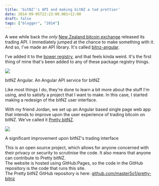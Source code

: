```yaml
---
title: 'bitNZ''s API and making bitNZ a tad prettier'
date: 2014-09-05T22:23:00.001+12:00
draft: false
tags: ["blogger", "2014"]
---
```


A wee while back the _only_ [New Zealand bitcoin exchange](https://bitnz.com/) released its trading API. I immediately jumped at the chance to make something with it. And so, I've made an API library. It's called [bitnz-angular](https://github.com/master5o1/bitnz-angular).  
  
I've added it to the [bower registry](http://bower.io/search/?q=bitnz-angular), and that feels kinda weird. It's the first thing of mine that's been added to any of these package registry things.  
  

![](http://4.bp.blogspot.com/-opEjotJzCxE/VAmLbJAreyI/AAAAAAAAJgk/uNfJd_mC3dY/s1600/Capture.png)

bitNZ Angular. An Angular API service for bitNZ

  
Like most things I do, they're done to learn a bit more about the stuff I'm using, and to satisfy a project that I want to make. In this case, I started making a redesign of the bitNZ user interface.  
  
With my friend Jordan, we set up an Angular based single page web app that intends to improve upon the user experience of trading bitcoin on bitNZ. We've called it [Pretty bitNZ](http://bitnz.master5o1.com/).  
  

[![](http://3.bp.blogspot.com/-QVaYjq8KQwk/VAmOdLMnwXI/AAAAAAAAJgs/J4aAcbpTfFQ/s1600/Capture.png)](http://3.bp.blogspot.com/-QVaYjq8KQwk/VAmOdLMnwXI/AAAAAAAAJgs/J4aAcbpTfFQ/s1600/Capture.png)

A significant improvement upon bitNZ's trading interface

  
This is an open source project, which allows for anyone concerned with their privacy or security to scrutinise the code. It also means that anyone can contribute to Pretty bitNZ.  
The website is hosted using GitHub:Pages, so the code in the GitHub repository is the code that runs this site.  
The Pretty bitNZ GitHub repository is here: [github.com/master5o1/pretty-bitnz](http://github.com/master5o1/pretty-bitnz)
